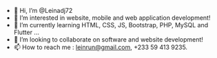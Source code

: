 - 👋 Hi, I’m @Leinadj72
- 👀 I’m interested in website, mobile and web application development!
- 🌱 I’m currently learning HTML, CSS, JS, Bootstrap, PHP, MySQL and Flutter ...
- 💞️ I’m looking to collaborate on software and website development!
- 📫 How to reach me : leinrun@gmail.com, +233 59 413 9235.

<!---
Leinadj72/Leinadj72 is a ✨ special ✨ repository because its `README.md` (this file) appears on your GitHub profile.
You can click the Preview link to take a look at your changes.
--->
